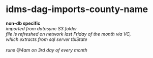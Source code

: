 # idms-dag-imports-county-name

**non-db specific** <br />
*imported from datasync S3 folder* <br />
*file is refreshed on network last Friday of the month via VC, <br />
 which extracts from sql server tblState*  <br /> <br />
*runs @4am on 3rd day of every month* <br />
